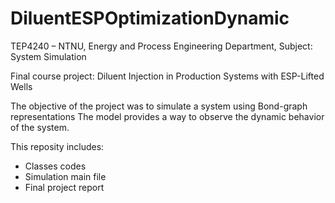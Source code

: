 # DiluentESPOptimizationDynamic

TEP4240 – NTNU, Energy and Process Engineering Department, Subject: System Simulation

  Final course project: Diluent Injection in Production Systems with ESP-Lifted Wells

  The objective of the project was to simulate a system using Bond-graph representations
  The model provides a way to observe the dynamic behavior of the system. 

  This reposity includes:
   - Classes codes
   - Simulation main file
   - Final project report
